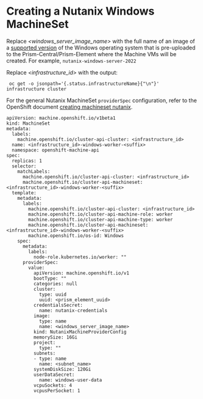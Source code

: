# Creating a Nutanix Windows MachineSet

Replace _\<windows_server_image_name\>_ with the full name of an image of a [supported version](wmco-prerequisites.md#supported-windows-server-versions) of the Windows operating system that is pre-uploaded to the Prism-Central/Prism-Element where the Machine VMs will be created.
For example, `nutanix-windows-server-2022`

Replace _\<infrastructure_id\>_ with the output:
```shell script
 oc get -o jsonpath='{.status.infrastructureName}{"\n"}' infrastructure cluster
```

For the general Nutanix MachineSet `providerSpec` configuration, refer to the OpenShift document [creating machineset nutanix](https://docs.redhat.com/en/documentation/openshift_container_platform/latest/html/machine_management/managing-compute-machines-with-the-machine-api#creating-machineset-nutanix).
```
apiVersion: machine.openshift.io/v1beta1
kind: MachineSet
metadata:
  labels:
    machine.openshift.io/cluster-api-cluster: <infrastructure_id>
  name: <infrastructure_id>-windows-worker-<suffix>
  namespace: openshift-machine-api
spec:
  replicas: 1
  selector:
    matchLabels:
      machine.openshift.io/cluster-api-cluster: <infrastructure_id>
      machine.openshift.io/cluster-api-machineset: <infrastructure_id>-windows-worker-<suffix>
  template:
    metadata:
      labels:
        machine.openshift.io/cluster-api-cluster: <infrastructure_id>
        machine.openshift.io/cluster-api-machine-role: worker
        machine.openshift.io/cluster-api-machine-type: worker
        machine.openshift.io/cluster-api-machineset: <infrastructure_id>-windows-worker-<suffix>
        machine.openshift.io/os-id: Windows
    spec:
      metadata:
        labels:
          node-role.kubernetes.io/worker: ""
      providerSpec:
        value:
          apiVersion: machine.openshift.io/v1
          bootType: ""
          categories: null
          cluster:
            type: uuid
            uuid: <prism_element_uuid>
          credentialsSecret:
            name: nutanix-credentials
          image:
            type: name
            name: <windows_server_image_name>
          kind: NutanixMachineProviderConfig
          memorySize: 16Gi
          project:
            type: ""
          subnets:
          - type: name
            name: <subnet_name>
          systemDiskSize: 120Gi
          userDataSecret:
            name: windows-user-data
          vcpuSockets: 4
          vcpusPerSocket: 1
```
